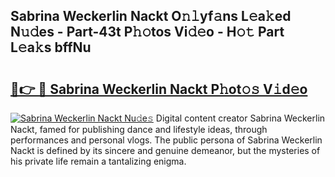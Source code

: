 ## Sabrina Weckerlin Nackt O𝚗𝚕yf𝚊ns L𝚎a𝚔ed N𝚞𝚍es - Part-43t P𝚑𝚘tos Vi𝚍𝚎o - H𝚘𝚝 Part L𝚎a𝚔s bffNu

# <h2><a href="http://kf75rn.oniu.top/?m=Sabrina+Weckerlin+Nackt">🔗👉 🔴 Sabrina Weckerlin Nackt P𝚑ot𝚘𝚜 V𝚒d𝚎o</a></h2>

[![Sabrina Weckerlin Nackt Nu𝚍e𝚜](https://i.imgur.com/0qMVB7G.gif)](http://kf75rn.oniu.top/?m=Sabrina+Weckerlin+Nackt)
Digital content creator Sabrina Weckerlin Nackt, famed for publishing dance and lifestyle ideas, through performances and personal vlogs. The public persona of Sabrina Weckerlin Nackt is defined by its sincere and genuine demeanor, but the mysteries of his private life remain a tantalizing enigma.  
